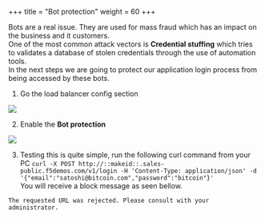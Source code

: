 +++
title = "Bot protection"
weight = 60
+++

Bots are a real issue. They are used for mass fraud which has an impact on the business and it customers.  
One of the most common attack vectors is **Credential stuffing** which tries to validates a database of stolen credentials through the use of automation tools.  
In the next steps we are going to protect our application login process from being accessed by these bots.

1. Go the load balancer config section  

![](/images/5/Slide9.PNG)

2. Enable the **Bot protection**

![](/images/5/Slide10.PNG)

3. Testing this is quite simple, run the following curl command from your PC `curl -X POST http://::makeid::.sales-public.f5demos.com/v1/login -H 'Content-Type: application/json' -d '{"email":"satoshi@bitcoin.com","password":"bitcoin"}'`  
You will receive a block message as seen bellow.


```
The requested URL was rejected. Please consult with your administrator.
```